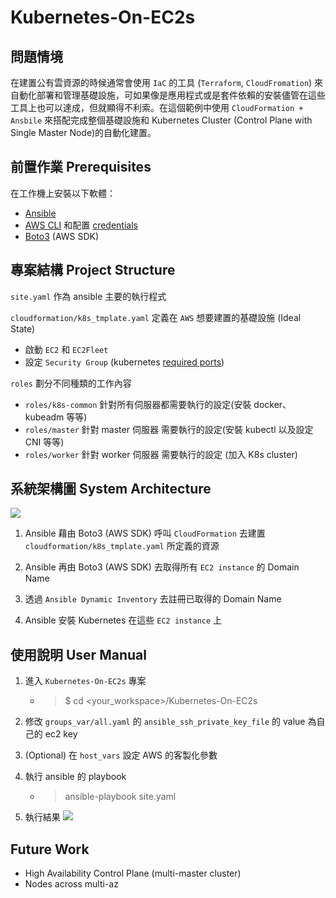 # Kubernetes-On-EC2s 

## 問題情境

在建置公有雲資源的時候通常會使用 `IaC` 的工具 (`Terraform`, `CloudFromation`) 來自動化部署和管理基礎設施，可如果像是應用程式或是套件依賴的安裝儘管在這些工具上也可以達成，但就顯得不利索。在這個範例中使用 `CloudFormation + Ansbile` 來搭配完成整個基礎設施和 Kubernetes Cluster (Control Plane with Single Master Node)的自動化建置。

## 前置作業 Prerequisites
在工作機上安裝以下軟體：
- [Ansible](https://docs.ansible.com/ansible/latest/installation_guide/index.html) 
- [AWS CLI](https://docs.aws.amazon.com/cli/latest/userguide/install-cliv2.html) 和配置 [credentials](https://docs.aws.amazon.com/cli/latest/userguide/cli-configure-quickstart.html)
- [Boto3](https://boto3.amazonaws.com/v1/documentation/api/latest/guide/quickstart.html) (AWS SDK)


## 專案結構 Project Structure

`site.yaml` 作為 ansible 主要的執行程式

`cloudformation/k8s_tmplate.yaml` 定義在 `AWS` 想要建置的基礎設施 (Ideal State)
  - 啟動 `EC2` 和 `EC2Fleet`
  - 設定 `Security Group` (kubernetes [required ports](https://kubernetes.io/docs/setup/production-environment/tools/kubeadm/install-kubeadm/#check-required-ports))

`roles` 劃分不同種類的工作內容
  - `roles/k8s-common` 針對所有伺服器都需要執行的設定(安裝 docker、kubeadm 等等)
  - `roles/master` 針對 master 伺服器 需要執行的設定(安裝 kubectl 以及設定 CNI 等等)
  - `roles/worker` 針對 worker 伺服器 需要執行的設定 (加入 K8s cluster)

## 系統架構圖 System Architecture
![](https://i.imgur.com/MN8RrOy.png)

1. Ansible 藉由 Boto3 (AWS SDK) 呼叫 `CloudFormation` 去建置 `cloudformation/k8s_tmplate.yaml` 所定義的資源

2. Ansible 再由 Boto3 (AWS SDK) 去取得所有 `EC2 instance` 的 Domain Name

3. 透過 `Ansible Dynamic Inventory` 去註冊已取得的 Domain Name

4. Ansible 安裝 Kubernetes 在這些 `EC2 instance` 上

## 使用說明 User Manual

1. 進入 `Kubernetes-On-EC2s` 專案
   - > $ cd <your_workspace>/Kubernetes-On-EC2s

2. 修改 `groups_var/all.yaml` 的 `ansible_ssh_private_key_file` 的 value 為自己的 ec2 key

3. (Optional) 在 `host_vars` 設定 AWS 的客製化參數

4. 執行 ansible 的 playbook
   - > ansible-playbook site.yaml

5. 執行結果
![](https://i.imgur.com/ZsTcdrm.png)

## Future Work
- High Availability Control Plane (multi-master cluster)
- Nodes across multi-az


